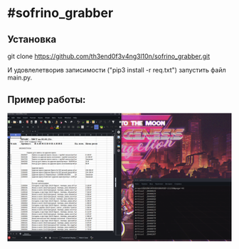 <h1>#sofrino_grabber</h1>



<h2> Установка </h2>

  git clone https://github.com/th3end0f3v4ng3l10n/sofrino_grabber.git




И удовлелетворив записимости ("pip3 install -r req.txt") запустить файл main.py.
<h2> Пример работы: </h2>

![Image alt](https://github.com/th3end0f3v4ng3l10n/sofrino_grabber/blob/main/example.png)
